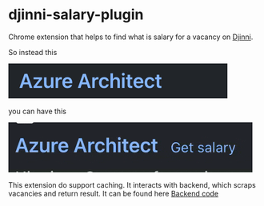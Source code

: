 # djinni-salary-plugin
Chrome extension that helps to find what is salary for a vacancy on [Djinni](https://djinni.co/).

So instead this

![](screens/orig.png)

you can have this

![Demo animation](screens/updated.gif)

This extension do support caching. It interacts with backend, which scraps vacancies and return result. It can be found here
[Backend code](https://github.com/makarenko-dev/djinni-salary-back)